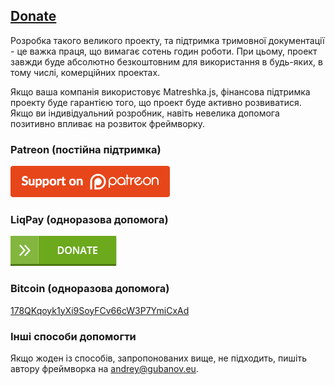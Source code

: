 ## [Donate](#!donate)

Розробка такого великого проекту, та підтримка тримовної документації - це важка праця, що вимагає сотень годин роботи. При цьому, проект завжди буде абсолютно безкоштовним для використання в будь-яких, в тому числі, комерційних проектах.

Якщо ваша компанія використовує Matreshka.js, фінансова підтримка проекту буде гарантією того, що проект буде активно розвиватися. Якщо ви індивідуальний розробник, навіть невелика допомога позитивно впливає на розвиток фреймворку.

### Patreon (постійна підтримка)

<a href="https://www.patreon.com/finom" target="_blank" class="no-arrow">
    <img src="img/patreon-medium-button.png" height="50">
</a>

### LiqPay (одноразова допомога)

<a href="https://www.liqpay.com/api/3/checkout?data=eyJ2ZXJzaW9uIjozLCJhY3Rpb24iOiJwYXlkb25hdGUiLCJwdWJsaWNfa2V5IjoiaTE1MzAxOTQ4NjA2IiwiYW1vdW50IjoiMjAwIiwiY3VycmVuY3kiOiJVQUgiLCJkZXNjcmlwdGlvbiI6IkRvbmF0ZSIsInR5cGUiOiJkb25hdGUiLCJsYW5ndWFnZSI6ImVuIn0%3D&signature=mvTntsEXOtTvvQE%2FVT8Mej98KmA%3D" target="_blank" class="no-arrow"><img src="img/liqpay-donate-button.png"></a>

### Bitcoin (одноразова допомога)
<a href="bitcoin:178QKqoyk1yXi9SoyFCv66cW3P7YmiCxAd">178QKqoyk1yXi9SoyFCv66cW3P7YmiCxAd</a>

### Інші способи допомогти
Якщо жоден із способів, запропонованих вище, не підходить, пишіть автору фреймворка на [andrey@gubanov.eu](mailto:andrey@gubanov.eu).
